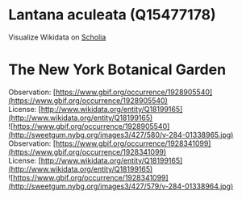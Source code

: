 
Lantana aculeata (Q15477178)
============================
  
Visualize Wikidata on [Scholia](https://scholia.toolforge.org/taxon/Q15477178)
# The New York Botanical Garden
  
Observation: [https://www.gbif.org/occurrence/1928905540](https://www.gbif.org/occurrence/1928905540)  
License: [http://www.wikidata.org/entity/Q18199165](http://www.wikidata.org/entity/Q18199165)  
![https://www.gbif.org/occurrence/1928905540](http://sweetgum.nybg.org/images3/427/580/v-284-01338965.jpg)  
Observation: [https://www.gbif.org/occurrence/1928341099](https://www.gbif.org/occurrence/1928341099)  
License: [http://www.wikidata.org/entity/Q18199165](http://www.wikidata.org/entity/Q18199165)  
![https://www.gbif.org/occurrence/1928341099](http://sweetgum.nybg.org/images3/427/579/v-284-01338964.jpg)